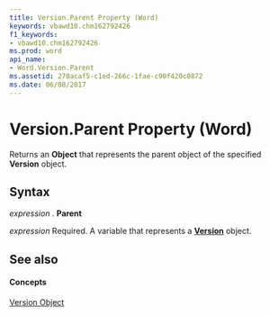 ```yaml
---
title: Version.Parent Property (Word)
keywords: vbawd10.chm162792426
f1_keywords:
- vbawd10.chm162792426
ms.prod: word
api_name:
- Word.Version.Parent
ms.assetid: 270acaf5-c1ed-266c-1fae-c90f420c0872
ms.date: 06/08/2017
---
```



# Version.Parent Property (Word)

Returns an  **Object** that represents the parent object of the specified **Version** object.


## Syntax

 _expression_ . **Parent**

 _expression_ Required. A variable that represents a **[Version](version-object-word.md)** object.


## See also


#### Concepts


[Version Object](version-object-word.md)

